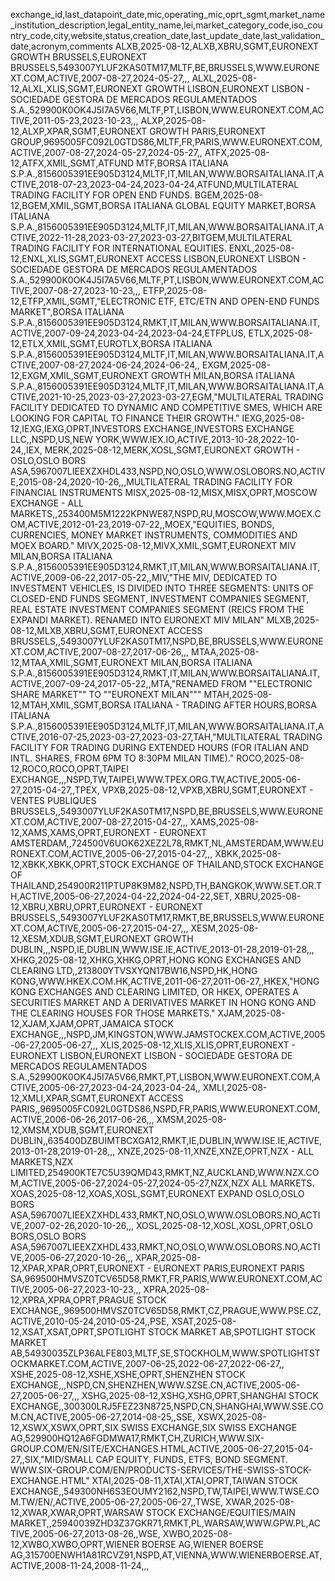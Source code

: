 exchange\_id,last\_datapoint\_date,mic,operating\_mic,oprt\_sgmt,market\_name\_institution\_description,legal\_entity\_name,lei,market\_category\_code,iso\_country\_code,city,website,status,creation\_date,last\_update\_date,last\_validation\_date,acronym,comments
ALXB,2025-08-12,ALXB,XBRU,SGMT,EURONEXT GROWTH BRUSSELS,EURONEXT BRUSSELS,5493007YLUF2KAS0TM17,MLTF,BE,BRUSSELS,WWW.EURONEXT.COM,ACTIVE,2007-08-27,2024-05-27,,,
ALXL,2025-08-12,ALXL,XLIS,SGMT,EURONEXT GROWTH LISBON,EURONEXT LISBON - SOCIEDADE GESTORA DE MERCADOS REGULAMENTADOS S.A.,529900K0OK4J5I7A5V66,MLTF,PT,LISBON,WWW.EURONEXT.COM,ACTIVE,2011-05-23,2023-10-23,,,
ALXP,2025-08-12,ALXP,XPAR,SGMT,EURONEXT GROWTH PARIS,EURONEXT GROUP,9695005FC092L0GTDS86,MLTF,FR,PARIS,WWW.EURONEXT.COM,ACTIVE,2007-08-27,2024-05-27,2024-05-27,,
ATFX,2025-08-12,ATFX,XMIL,SGMT,ATFUND MTF,BORSA ITALIANA S.P.A.,8156005391EE905D3124,MLTF,IT,MILAN,WWW.BORSAITALIANA.IT,ACTIVE,2018-07-23,2023-04-24,2023-04-24,ATFUND,MULTILATERAL TRADING FACILITY FOR OPEN END FUNDS.
BGEM,2025-08-12,BGEM,XMIL,SGMT,BORSA ITALIANA GLOBAL EQUITY MARKET,BORSA ITALIANA S.P.A.,8156005391EE905D3124,MLTF,IT,MILAN,WWW.BORSAITALIANA.IT,ACTIVE,2022-11-28,2023-03-27,2023-03-27,BITGEM,MULTILATERAL TRADING FACILITY FOR INTERNATIONAL EQUITIES.
ENXL,2025-08-12,ENXL,XLIS,SGMT,EURONEXT ACCESS LISBON,EURONEXT LISBON - SOCIEDADE GESTORA DE MERCADOS REGULAMENTADOS S.A.,529900K0OK4J5I7A5V66,MLTF,PT,LISBON,WWW.EURONEXT.COM,ACTIVE,2007-08-27,2023-10-23,,,
ETFP,2025-08-12,ETFP,XMIL,SGMT,"ELECTRONIC ETF, ETC/ETN AND OPEN-END FUNDS MARKET",BORSA ITALIANA S.P.A.,8156005391EE905D3124,RMKT,IT,MILAN,WWW.BORSAITALIANA.IT,ACTIVE,2007-09-24,2023-04-24,2023-04-24,ETFPLUS,
ETLX,2025-08-12,ETLX,XMIL,SGMT,EUROTLX,BORSA ITALIANA S.P.A.,8156005391EE905D3124,MLTF,IT,MILAN,WWW.BORSAITALIANA.IT,ACTIVE,2007-08-27,2024-06-24,2024-06-24,,
EXGM,2025-08-12,EXGM,XMIL,SGMT,EURONEXT GROWTH MILAN,BORSA ITALIANA S.P.A.,8156005391EE905D3124,MLTF,IT,MILAN,WWW.BORSAITALIANA.IT,ACTIVE,2021-10-25,2023-03-27,2023-03-27,EGM,"MULTILATERAL TRADING FACILITY DEDICATED TO DYNAMIC AND COMPETITIVE SMES, WHICH ARE LOOKING FOR CAPITAL TO FINANCE THEIR GROWTH."
IEXG,2025-08-12,IEXG,IEXG,OPRT,INVESTORS EXCHANGE,INVESTORS EXCHANGE LLC,,NSPD,US,NEW YORK,WWW.IEX.IO,ACTIVE,2013-10-28,2022-10-24,,IEX,
MERK,2025-08-12,MERK,XOSL,SGMT,EURONEXT GROWTH - OSLO,OSLO BORS ASA,5967007LIEEXZXHDL433,NSPD,NO,OSLO,WWW.OSLOBORS.NO,ACTIVE,2015-08-24,2020-10-26,,,MULTILATERAL TRADING FACILITY FOR FINANCIAL INSTRUMENTS
MISX,2025-08-12,MISX,MISX,OPRT,MOSCOW EXCHANGE - ALL MARKETS,,253400M5M1222KPNWE87,NSPD,RU,MOSCOW,WWW.MOEX.COM,ACTIVE,2012-01-23,2019-07-22,,MOEX,"EQUITIES, BONDS, CURRENCIES, MONEY MARKET INSTRUMENTS, COMMODITIES AND MOEX BOARD."
MIVX,2025-08-12,MIVX,XMIL,SGMT,EURONEXT MIV MILAN,BORSA ITALIANA S.P.A.,8156005391EE905D3124,RMKT,IT,MILAN,WWW.BORSAITALIANA.IT,ACTIVE,2009-06-22,2017-05-22,,MIV,"THE MIV, DEDICATED TO INVESTMENT VEHICLES, IS DIVIDED INTO THREE SEGMENTS: UNITS OF CLOSED-END FUNDS SEGMENT, INVESTMENT COMPANIES SEGMENT, REAL ESTATE INVESTMENT COMPANIES SEGMENT (REICS FROM THE EXPANDI MARKET). RENAMED INTO EURONEXT MIV MILAN"
MLXB,2025-08-12,MLXB,XBRU,SGMT,EURONEXT ACCESS BRUSSELS,,5493007YLUF2KAS0TM17,NSPD,BE,BRUSSELS,WWW.EURONEXT.COM,ACTIVE,2007-08-27,2017-06-26,,,
MTAA,2025-08-12,MTAA,XMIL,SGMT,EURONEXT MILAN,BORSA ITALIANA S.P.A.,8156005391EE905D3124,RMKT,IT,MILAN,WWW.BORSAITALIANA.IT,ACTIVE,2007-09-24,2017-05-22,,MTA,"RENAMED FROM ""ELECTRONIC SHARE MARKET"" TO ""EURONEXT MILAN"""
MTAH,2025-08-12,MTAH,XMIL,SGMT,BORSA ITALIANA - TRADING AFTER HOURS,BORSA ITALIANA S.P.A.,8156005391EE905D3124,MLTF,IT,MILAN,WWW.BORSAITALIANA.IT,ACTIVE,2016-07-25,2023-03-27,2023-03-27,TAH,"MULTILATERAL TRADING FACILITY FOR TRADING DURING EXTENDED HOURS (FOR ITALIAN AND INTL. SHARES, FROM 6PM TO 8:30PM MILAN TIME)."
ROCO,2025-08-12,ROCO,ROCO,OPRT,TAIPEI EXCHANGE,,,NSPD,TW,TAIPEI,WWW.TPEX.ORG.TW,ACTIVE,2005-06-27,2015-04-27,,TPEX,
VPXB,2025-08-12,VPXB,XBRU,SGMT,EURONEXT - VENTES PUBLIQUES BRUSSELS,,5493007YLUF2KAS0TM17,NSPD,BE,BRUSSELS,WWW.EURONEXT.COM,ACTIVE,2007-08-27,2015-04-27,,,
XAMS,2025-08-12,XAMS,XAMS,OPRT,EURONEXT - EURONEXT AMSTERDAM,,724500V6UOK62XEZ2L78,RMKT,NL,AMSTERDAM,WWW.EURONEXT.COM,ACTIVE,2005-06-27,2015-04-27,,,
XBKK,2025-08-12,XBKK,XBKK,OPRT,STOCK EXCHANGE OF THAILAND,STOCK EXCHANGE OF THAILAND,254900R211PTUP8K9M82,NSPD,TH,BANGKOK,WWW.SET.OR.TH,ACTIVE,2005-06-27,2024-04-22,2024-04-22,SET,
XBRU,2025-08-12,XBRU,XBRU,OPRT,EURONEXT - EURONEXT BRUSSELS,,5493007YLUF2KAS0TM17,RMKT,BE,BRUSSELS,WWW.EURONEXT.COM,ACTIVE,2005-06-27,2015-04-27,,,
XESM,2025-08-12,XESM,XDUB,SGMT,EURONEXT GROWTH DUBLIN,,,NSPD,IE,DUBLIN,WWW.ISE.IE,ACTIVE,2013-01-28,2019-01-28,,,
XHKG,2025-08-12,XHKG,XHKG,OPRT,HONG KONG EXCHANGES AND CLEARING LTD,,213800YTVSXYQN17BW16,NSPD,HK,HONG KONG,WWW.HKEX.COM.HK,ACTIVE,2011-06-27,2011-06-27,,HKEX,"HONG KONG EXCHANGES AND CLEARING LIMITED, OR HKEX, OPERATES A SECURITIES MARKET AND A DERIVATIVES MARKET IN HONG KONG AND THE CLEARING HOUSES FOR THOSE MARKETS."
XJAM,2025-08-12,XJAM,XJAM,OPRT,JAMAICA STOCK EXCHANGE,,,NSPD,JM,KINGSTON,WWW.JAMSTOCKEX.COM,ACTIVE,2005-06-27,2005-06-27,,,
XLIS,2025-08-12,XLIS,XLIS,OPRT,EURONEXT - EURONEXT LISBON,EURONEXT LISBON - SOCIEDADE GESTORA DE MERCADOS REGULAMENTADOS S.A.,529900K0OK4J5I7A5V66,RMKT,PT,LISBON,WWW.EURONEXT.COM,ACTIVE,2005-06-27,2023-04-24,2023-04-24,,
XMLI,2025-08-12,XMLI,XPAR,SGMT,EURONEXT ACCESS PARIS,,9695005FC092L0GTDS86,NSPD,FR,PARIS,WWW.EURONEXT.COM,ACTIVE,2006-06-26,2017-06-26,,,
XMSM,2025-08-12,XMSM,XDUB,SGMT,EURONEXT DUBLIN,,635400DZBUIMTBCXGA12,RMKT,IE,DUBLIN,WWW.ISE.IE,ACTIVE,2013-01-28,2019-01-28,,,
XNZE,2025-08-11,XNZE,XNZE,OPRT,NZX - ALL MARKETS,NZX LIMITED,254900KTE7C5U39QMD43,RMKT,NZ,AUCKLAND,WWW.NZX.COM,ACTIVE,2005-06-27,2024-05-27,2024-05-27,NZX,NZX ALL MARKETS.
XOAS,2025-08-12,XOAS,XOSL,SGMT,EURONEXT EXPAND OSLO,OSLO BORS ASA,5967007LIEEXZXHDL433,RMKT,NO,OSLO,WWW.OSLOBORS.NO,ACTIVE,2007-02-26,2020-10-26,,,
XOSL,2025-08-12,XOSL,XOSL,OPRT,OSLO BORS,OSLO BORS ASA,5967007LIEEXZXHDL433,RMKT,NO,OSLO,WWW.OSLOBORS.NO,ACTIVE,2005-06-27,2020-10-26,,,
XPAR,2025-08-12,XPAR,XPAR,OPRT,EURONEXT - EURONEXT PARIS,EURONEXT PARIS SA,969500HMVSZ0TCV65D58,RMKT,FR,PARIS,WWW.EURONEXT.COM,ACTIVE,2005-06-27,2023-10-23,,,
XPRA,2025-08-12,XPRA,XPRA,OPRT,PRAGUE STOCK EXCHANGE,,969500HMVSZ0TCV65D58,RMKT,CZ,PRAGUE,WWW.PSE.CZ,ACTIVE,2010-05-24,2010-05-24,,PSE,
XSAT,2025-08-12,XSAT,XSAT,OPRT,SPOTLIGHT STOCK MARKET AB,SPOTLIGHT STOCK MARKET AB,54930035ZLP36ALFE803,MLTF,SE,STOCKHOLM,WWW.SPOTLIGHTSTOCKMARKET.COM,ACTIVE,2007-06-25,2022-06-27,2022-06-27,,
XSHE,2025-08-12,XSHE,XSHE,OPRT,SHENZHEN STOCK EXCHANGE,,,NSPD,CN,SHENZHEN,WWW.SZSE.CN,ACTIVE,2005-06-27,2005-06-27,,,
XSHG,2025-08-12,XSHG,XSHG,OPRT,SHANGHAI STOCK EXCHANGE,,300300LRJ5FEZ23N8725,NSPD,CN,SHANGHAI,WWW.SSE.COM.CN,ACTIVE,2005-06-27,2014-08-25,,SSE,
XSWX,2025-08-12,XSWX,XSWX,OPRT,SIX SWISS EXCHANGE,SIX SWISS EXCHANGE AG,529900HQ12A6FGDMWA17,RMKT,CH,ZURICH,WWW.SIX-GROUP.COM/EN/SITE/EXCHANGES.HTML,ACTIVE,2005-06-27,2015-04-27,,SIX,"MID/SMALL CAP EQUITY, FUNDS, ETFS, BOND SEGMENT. WWW.SIX-GROUP.COM/EN/PRODUCTS-SERVICES/THE-SWISS-STOCK-EXCHANGE.HTML"
XTAI,2025-08-11,XTAI,XTAI,OPRT,TAIWAN STOCK EXCHANGE,,549300NH6S3EOUMY2162,NSPD,TW,TAIPEI,WWW.TWSE.COM.TW/EN/,ACTIVE,2005-06-27,2005-06-27,,TWSE,
XWAR,2025-08-12,XWAR,XWAR,OPRT,WARSAW STOCK EXCHANGE/EQUITIES/MAIN MARKET,,25940039ZHD3Z37GKR71,RMKT,PL,WARSAW,WWW.GPW.PL,ACTIVE,2005-06-27,2013-08-26,,WSE,
XWBO,2025-08-12,XWBO,XWBO,OPRT,WIENER BOERSE AG,WIENER BOERSE AG,315700ENWH1A81RCVZ91,NSPD,AT,VIENNA,WWW.WIENERBOERSE.AT,ACTIVE,2008-11-24,2008-11-24,,,